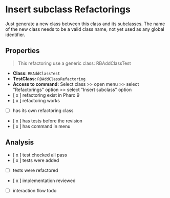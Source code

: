 # Insert subclass Refactorings

Just generate a new class between this class and its subclasses.
The name of the new class needs to be a valid class name, not yet used as any global identifier.

## Properties
> This refactoring use a generic class: RBAddClassTest

- **Class:** ```RBAddClassTest```
- **TestClass:** ```RBAddClassRefactoring```
- **Access to command:** 
    Select class >> open menu >> select "Refactorings" option >> select "Insert subclass" option
- [ x ] refactoring exist in Pharo 9
- [ x ] refactoring works 
- [ ] has its own refactoring class  
- [ x ] has tests before the revision
- [ x ] has command in menu

## Analysis

- [ x ] test checked all pass
- [ x ] tests were added
- [  ] tests were refactored
- [ x ] implementation reviewed
- [ ] interaction flow todo
